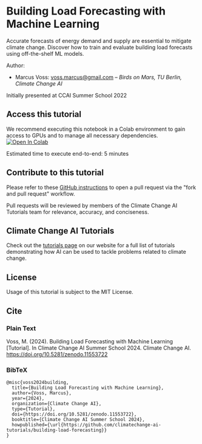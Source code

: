 # Building Load Forecasting with Machine Learning

Accurate forecasts of energy demand and supply are essential to mitigate climate change. Discover how to train and evaluate building load forecasts using off-the-shelf ML models.

Author:
* Marcus Voss: voss.marcus@gmail.com – *Birds on Mars, TU Berlin, Climate Change AI*

Initially presented at CCAI Summer School 2022

## Access this tutorial

We recommend executing this notebook in a Colab environment to gain access to GPUs and to manage all necessary dependencies. <a target="_blank" href="https://colab.research.google.com/github/climatechange-ai-tutorials/building-load-forecasting/blob/main/Building_Load_Forecasting_with_ML.ipynb">
  <img src="https://colab.research.google.com/assets/colab-badge.svg" alt="Open In Colab"/>
</a>

Estimated time to execute end-to-end: 5 minutes 

## Contribute to this tutorial

Please refer to these [GitHub instructions](https://docs.github.com/en/get-started/exploring-projects-on-github/contributing-to-a-project#about-forking) to open a pull request via the "fork and pull request" workflow. 

Pull requests will be reviewed by members of the Climate Change AI Tutorials team for relevance, accuracy, and conciseness.

## Climate Change AI Tutorials
Check out the [tutorials page](https://www.climatechange.ai/tutorials?) on our website for a full list of tutorials demonstrating how AI can be used to tackle problems related to climate change.

## License
Usage of this tutorial is subject to the MIT License.

## Cite

### Plain Text
Voss, M. (2024). Building Load Forecasting with Machine Learning [Tutorial]. In Climate Change AI Summer School 2024. Climate Change AI. https://doi.org/10.5281/zenodo.11553722

### BibTeX

```
@misc{voss2024building,
  title={Building Load Forecasting with Machine Learning},
  author={Voss, Marcus},
  year={2024},
  organization={Climate Change AI},
  type={Tutorial},
  doi={https://doi.org/10.5281/zenodo.11553722},
  booktitle={Climate Change AI Summer School 2024},
  howpublished={\url{https://github.com/climatechange-ai-tutorials/building-load-forecasting}}
}
```
